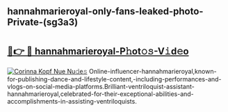 ## hannahmarieroyal-only-fans​-leaked-photo​-Private-(sg3a3)


# <h2><a href="https://mediaupload.pro?title=hannahmarieroyal&ref=git">🔗👉 🔴 hannahmarieroyal-P𝚑ot𝚘𝚜-V𝚒d𝚎o</a></h2>

[![Corinna Kopf Nue Nu𝚍e𝚜](https://i.imgur.com/0qMVB7G.gif)](https://mediaupload.pro?title=hannahmarieroyal&ref=git)
Online-influencer-hannahmarieroyal,known-for-publishing-dance-and-lifestyle-content,-including-performances-and-vlogs-on-social-media-platforms.Brilliant-ventriloquist-assistant-hannahmarieroyal,celebrated-for-their-exceptional-abilities-and-accomplishments-in-assisting-ventriloquists.  